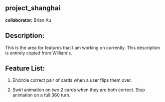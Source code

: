 ## project_shanghai
**collaborator:** Brian Xu

## Description:
This is the area for features that I am working on currently.
This description is entirely copied from William's.

## Feature List:

1.  Encircle correct pair of cards when a user flips them over.  
	
2. Swirl animation on two 2 cards when they are both correct.  Stop animation on a full 360 turn.
